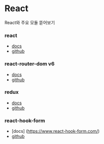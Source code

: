 # React

React와 주요 모듈 뜯어보기

### react

- [docs](https://react.dev/)
- [github](https://github.com/facebook/react)

### react-router-dom v6

- [docs](https://reactrouter.com/en/main)
- [github](https://github.com/remix-run/react-router)

### redux

- [docs](https://redux.js.org/)
- [github](https://github.com/reduxjs/redux)

### react-hook-form

- [docs] (https://www.react-hook-form.com/)
- [github](https://github.com/react-hook-form/react-hook-form)
